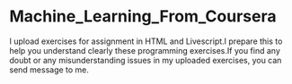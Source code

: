 # Machine_Learning_From_Coursera
I upload exercises for assignment in HTML and Livescript.I prepare this to help you understand clearly these programming exercises.If you find any doubt or any misunderstanding issues in my uploaded exercises, you can send message to me.
